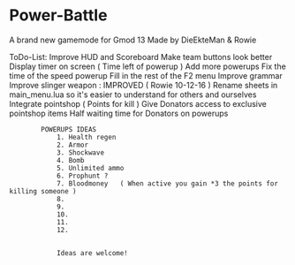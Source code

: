 # Power-Battle
A brand new gamemode for Gmod 13
Made by DieEkteMan & Rowie


ToDo-List: 	Improve HUD and Scoreboard
			Make team buttons look better
			Display timer on screen ( Time left of powerup )
			Add more powerups
			Fix the time of the speed powerup
			Fill in the rest of the F2 menu
			Improve grammar
			Improve slinger weapon 									: IMPROVED ( Rowie 10-12-16 )
			Rename sheets in main_menu.lua so it's easier to understand for others and ourselves
			Integrate pointshop ( Points for kill )
			Give Donators access to exclusive pointshop items
			Half waiting time for Donators on powerups









			POWERUPS IDEAS
				1. Health regen
				2. Armor
				3. Shockwave
				4. Bomb
				5. Unlimited ammo
				6. Prophunt ?
				7. Bloodmoney   ( When active you gain *3 the points for killing someone )
				8.
				9.
				10.
				11.
				12.


				Ideas are welcome!